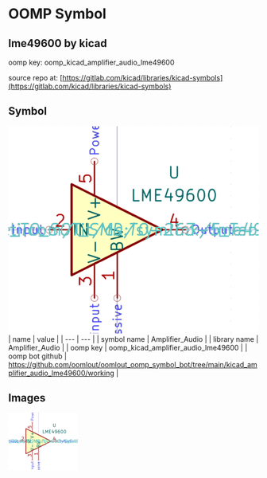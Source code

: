 # OOMP Symbol  
## lme49600  by kicad  
  
oomp key: oomp_kicad_amplifier_audio_lme49600  
  
source repo at: [https://gitlab.com/kicad/libraries/kicad-symbols](https://gitlab.com/kicad/libraries/kicad-symbols)  
## Symbol  
  
[![working.png](working_600.png)](working.png)  
| name | value | 
| --- | --- | 
| symbol name | Amplifier_Audio | 
| library name | Amplifier_Audio | 
| oomp key | oomp_kicad_amplifier_audio_lme49600 | 
| oomp bot github | https://github.com/oomlout/oomlout_oomp_symbol_bot/tree/main/kicad_amplifier_audio_lme49600/working | 
## Images  
  
[![working.png](working_140.png)](working.png)  
